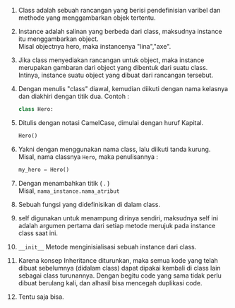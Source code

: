 1. Class adalah sebuah rancangan yang berisi pendefinisian varibel dan methode yang menggambarkan objek tertentu.

2. Instance adalah salinan yang berbeda dari class, maksudnya instance itu menggambarkan object.\
   Misal objectnya hero, maka instancenya "lina","axe".

3. Jika class menyediakan rancangan untuk object, maka instance merupakan gambaran dari object yang dibentuk dari suatu class.\
   Intinya, instance suatu object yang dibuat dari rancangan tersebut.

4. Dengan menulis "class" diawal, kemudian diikuti dengan nama kelasnya dan diakhiri dengan titik dua.
   Contoh : 
   ```python
   class Hero:
   ```

5. Ditulis dengan notasi CamelCase, dimulai dengan huruf Kapital.
   ```python
   Hero()
   ```

6. Yakni dengan menggunakan nama class, lalu diikuti tanda kurung.\
   Misal, nama classnya `Hero`, maka penulisannya : 
   ```python
   my_hero = Hero()
   ```

7. Dengan menambahkan titik ( . )\
   Misal, `nama_instance.nama_atribut`

8. Sebuah fungsi yang didefinisikan di dalam class.

9. self digunakan untuk menampung dirinya sendiri, maksudnya self ini adalah argumen pertama dari setiap metode merujuk pada instance class saat ini.

10. `__init__` Metode menginisialisasi sebuah instance dari class.

11. Karena konsep Inheritance diturunkan, maka semua kode yang telah dibuat sebelumnya (didalam class) dapat dipakai kembali di class lain sebagai class turunannya. Dengan begitu code yang sama tidak perlu dibuat berulang kali, dan alhasil bisa mencegah duplikasi code.

12. Tentu saja bisa.